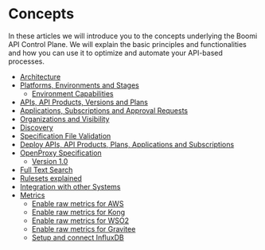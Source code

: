 # Concepts

<head>
  <meta name="guidename" content="API Management"/>
  <meta name="context" content="GUID-85d1c67b-8e0a-435b-b9f6-f83e397eae6d"/>
</head>

In these articles we will introduce you to the concepts underlying the Boomi API Control Plane. We will explain the basic principles and functionalities and how you can use it to optimize and automate your API-based processes.

- [Architecture](../Topics/cp-Architecture.md)
- [Platforms, Environments and Stages](../Topics/cp-Platforms_environments_and_stages.md)
    - [Environment Capabilities](../Topics/cp-Environment_capabilities.md)
- [APIs, API Products, Versions and Plans](../Topics/cp-APIs_APIproducts_versions_and_plans.md)
- [Applications, Subscriptions and Approval Requests](../Topics/cp-Applications_subscriptions_and_approval_requests.md)
- [Organizations and Visibility](../Topics/cp-Organizations_and_visibility.md)
- [Discovery](../Topics/cp-Discovery.md)
- [Specification File Validation](../Topics/cp-Specification_file_validation.md)
- [Deploy APIs, API Products, Plans, Applications and Subscriptions](../Topics/cp-Deploy_APIs_APIproducts_plans_applications_and_subscriptions.md)
- [OpenProxy Specification](../Topics/cp-OpenProxy_specification.md)
    - [Version 1.0](../Topics/cp-Version_1_0.md)
- [Full Text Search](../Topics/cp-Full_text_search.md)
- [Rulesets explained](../Topics/cp-Rulesets_explained.md)
- [Integration with other Systems](../Topics/cp-integration_with_other_systems.md)
- [Metrics](../Topics/cp-Metrics.md)
    - [Enable raw metrics for AWS](../Topics/cp-Enable_raw_metrics_for_aws.md)
    - [Enable raw metrics for Kong](../Topics/cp-Enable_raw_metrics_for_kong.md)
    - [Enable raw metrics for WSO2](../Topics/cp-enable_raw_metrics_for_wso2.md)
    - [Enable raw metrics for Gravitee](../Topics/cp-Enable_raw_metrics_for_Gravitee.md)
    - [Setup and connect InfluxDB](../Topics/cp-Setup_and_connect_InfluxDB.md)


